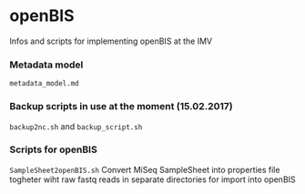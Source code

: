 # openBIS
Infos and scripts for implementing openBIS at the IMV

### Metadata model
`metadata_model.md`

### Backup scripts in use at the moment (15.02.2017)
`backup2nc.sh` and `backup_script.sh`

### Scripts for openBIS
`SampleSheet2openBIS.sh` Convert MiSeq SampleSheet into properties file togheter wiht raw fastq reads in separate directories for import into openBIS
